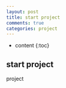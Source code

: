 ```yaml
---
layout: post
title: start project
comments: true
categories: project
---
```


* content
{:toc}

## start project
project
